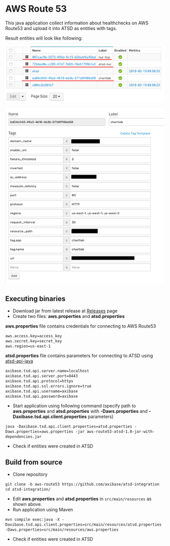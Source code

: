 # AWS Route 53

This java application collect information about healthchecks on AWS Route53
and upload it into ATSD as entities with tags.

Result entities will look like following:

![](images/entities-list.png)

![](images/entity.png)

## Executing binaries

- Download jar from latest release at [Releases](https://github.com/axibase/atsd-integration/releases) page
- Create two files: **aws.properties** and **atsd.properties**

**aws.properties** file contains credentials for connecting to AWS Route53

```
aws.access.key=access_key
aws.secret.key=secret_key
aws.region=us-east-1
```

**atsd.properties** file contains parameters for connecting to ATSD using [atsd-api-java](https://github.com/axibase/atsd-api-java)

```
axibase.tsd.api.server.name=localhost
axibase.tsd.api.server.port=8443
axibase.tsd.api.protocol=https
axibase.tsd.api.ssl.errors.ignore=true
axibase.tsd.api.username=axibase
axibase.tsd.api.password=axibase
```

- Start application using following command (specify path to **aws.properties** and **atsd.properties** with **-Daws.properties** and **-Daxibase.tsd.api.client.properties** parameters)

```
java -Daxibase.tsd.api.client.properties=atsd.properties -Daws.properties=aws.properties -jar aws-route53-atsd-1.0-jar-with-dependencies.jar
```

- Check if entities were created in ATSD

## Build from source

- Clone repository

```
git clone -b aws-route53 https://github.com/axibase/atsd-integration
cd atsd-integration/
```

- Edit **aws.properties** and **atsd.properties** in `src/main/resources` as shown above.
- Run application using Maven

```
mvn compile exec:java -X -Daxibase.tsd.api.client.properties=src/main/resources/atsd.properties -Daws.properties=src/main/resources/aws.properties
```

- Check if entities were created in ATSD